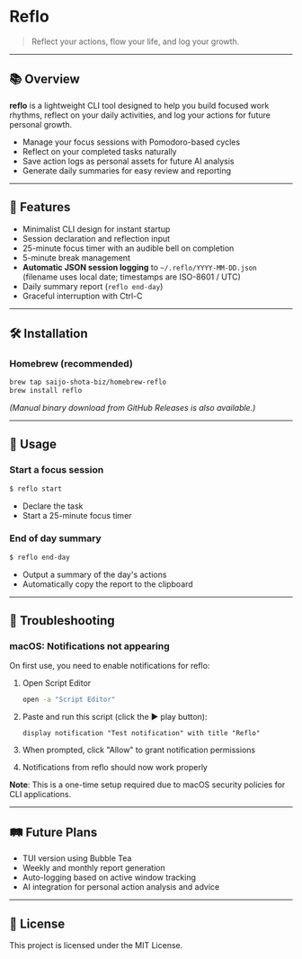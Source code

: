 # Reflo

> Reflect your actions, flow your life, and log your growth.

---

## 📚 Overview

**reflo** is a lightweight CLI tool designed to help you build focused work rhythms, reflect on your daily activities, and log your actions for future personal growth.

- Manage your focus sessions with Pomodoro-based cycles
- Reflect on your completed tasks naturally
- Save action logs as personal assets for future AI analysis
- Generate daily summaries for easy review and reporting

---

## 🚀 Features

- Minimalist CLI design for instant startup
- Session declaration and reflection input
- 25-minute focus timer with an audible bell on completion
- 5-minute break management
- **Automatic JSON session logging** to `~/.reflo/YYYY-MM-DD.json`
  (filename uses local date; timestamps are ISO-8601 / UTC)
- Daily summary report (`reflo end-day`)
- Graceful interruption with Ctrl-C

---

## 🛠 Installation

### Homebrew (recommended)

```bash
brew tap saijo-shota-biz/homebrew-reflo
brew install reflo
```

_(Manual binary download from GitHub Releases is also available.)_

---

## 📝 Usage

### Start a focus session

```bash
$ reflo start
```
- Declare the task
- Start a 25-minute focus timer

### End of day summary

```bash
$ reflo end-day
```
- Output a summary of the day's actions
- Automatically copy the report to the clipboard

---

## 🔧 Troubleshooting

### macOS: Notifications not appearing

On first use, you need to enable notifications for reflo:

1. Open Script Editor
   ```bash
   open -a "Script Editor"
   ```

2. Paste and run this script (click the ▶️ play button):
   ```applescript
   display notification "Test notification" with title "Reflo"
   ```

3. When prompted, click "Allow" to grant notification permissions

4. Notifications from reflo should now work properly

**Note**: This is a one-time setup required due to macOS security policies for CLI applications.

---

## 🛤 Future Plans

- TUI version using Bubble Tea
- Weekly and monthly report generation
- Auto-logging based on active window tracking
- AI integration for personal action analysis and advice

---

## 📜 License

This project is licensed under the MIT License.
